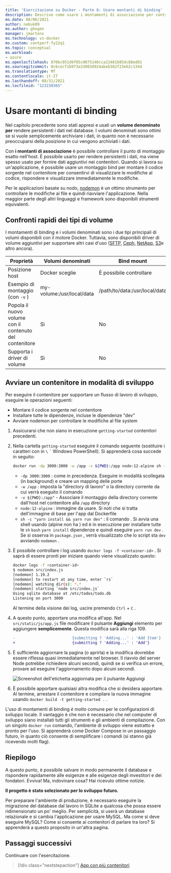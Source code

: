 ```yaml
---
title: 'Esercitazione su Docker - Parte 6: Usare montanti di binding'
description: Descrive come usare i montamenti di associazione per controllare il punto di montaggio nell'host.
ms.date: 08/06/2021
author: nebuk89
ms.author: ghogen
manager: jmartens
ms.technology: vs-docker
ms.custom: contperf-fy22q1
ms.topic: conceptual
ms.workload:
- azure
ms.openlocfilehash: 870bc951d9f05c0075140cca22481685dc88ed01
ms.sourcegitcommit: 0c6cecf1b973a33003d924abeb382f23e62c134d
ms.translationtype: MT
ms.contentlocale: it-IT
ms.lasthandoff: 08/31/2021
ms.locfileid: "123230365"
---
```

# <a name="use-bind-mounts"></a>Usare montanti di binding

Nel capitolo precedente sono stati appresi e usati un **volume denominato per** rendere persistenti i dati nel database. I volumi denominati sono ottimi se si vuole semplicemente archiviare i dati, in quanto non è necessario preoccuparsi della *posizione* in cui vengono archiviati i dati.

Con **i montanti di associazione** è possibile controllare il punto di montaggio esatto nell'host. È possibile usarlo per rendere persistenti i dati, ma viene spesso usato per fornire dati aggiuntivi nei contenitori. Quando si lavora su un'applicazione, è possibile usare un montaggio bind per montare il codice sorgente nel contenitore per consentirvi di visualizzare le modifiche al codice, rispondere e visualizzare immediatamente le modifiche.

Per le applicazioni basate su nodo, [nodemon](https://npmjs.com/package/nodemon) è un ottimo strumento per controllare le modifiche ai file e quindi riavviare l'applicazione. Nella maggior parte degli altri linguaggi e framework sono disponibili strumenti equivalenti.

## <a name="quick-volume-type-comparisons"></a>Confronti rapidi dei tipi di volume

I montamenti di binding e i volumi denominati sono i due tipi principali di volumi disponibili con il motore Docker. Tuttavia, sono disponibili driver di volume aggiuntivi per supportare altri casi d'uso ([SFTP,](https://github.com/vieux/docker-volume-sshfs) [Ceph,](https://ceph.com/geen-categorie/getting-started-with-the-docker-rbd-volume-plugin/) [NetApp,](https://netappdvp.readthedocs.io/en/stable/) [S3](https://github.com/elementar/docker-s3-volume)e altro ancora).

| Proprietà | Volumi denominati | Bind mount |
| -------- | ------------- | ----------- |
| Posizione host | Docker sceglie | È possibile controllare |
| Esempio di montaggio (con `-v` ) | my-volume:/usr/local/data | /path/to/data:/usr/local/data |
| Popola il nuovo volume con il contenuto del contenitore | Sì | No |
| Supporta i driver di volume | Sì | No |

## <a name="start-a-dev-mode-container"></a>Avviare un contenitore in modalità di sviluppo

Per eseguire il contenitore per supportare un flusso di lavoro di sviluppo, eseguire le operazioni seguenti:

- Montare il codice sorgente nel contenitore
- Installare tutte le dipendenze, incluse le dipendenze "dev"
- Avviare nodemon per controllare le modifiche al file system

1. Assicurarsi che non siano in esecuzione `getting-started` contenitori precedenti.

1. Nella cartella `getting-started` eseguire il comando seguente (sostituire i caratteri con in ` \ ` `` ` `` Windows PowerShell). Si apprenderà cosa succede in seguito:

    ```bash
    docker run -dp 3000:3000 -w /app -v ${PWD}:/app node:12-alpine sh -c "yarn install && yarn run dev"
    ```

    - `-dp 3000:3000` : come in precedenza. Eseguire in modalità scollegata (in background) e creare un mapping delle porte
    - `-w /app` : imposta la "directory di lavoro" o la directory corrente da cui verrà eseguito il comando
    - `-v ${PWD}:/app"` - Associare il montaggio della directory corrente dall'host nel contenitore alla `/app` directory
    - `node:12-alpine` : immagine da usare. Si noti che si tratta dell'immagine di base per l'app dal Dockerfile
    - `sh -c "yarn install && yarn run dev"` : il comando . Si avvia una shell usando (alpine non ha ) ed è in esecuzione per installare tutte le `sh` `bash` `yarn install` dipendenze e quindi eseguire  `yarn run dev` . Se si osserva in `package.json` , verrà visualizzato che lo script sta `dev` avviando `nodemon` .

1. È possibile controllare i log usando `docker logs -f <container-id>` . Si saprà di essere pronti per iniziare quando viene visualizzato questo:

    ```bash
    docker logs -f <container-id>
    $ nodemon src/index.js
    [nodemon] 1.19.2
    [nodemon] to restart at any time, enter `rs`
    [nodemon] watching dir(s): *.*
    [nodemon] starting `node src/index.js`
    Using sqlite database at /etc/todos/todo.db
    Listening on port 3000
    ```

    Al termine della visione dei log, uscire premendo `Ctrl` + `C` .

1. A questo punto, apportare una modifica all'app. Nel `src/static/js/app.js` file modificare il pulsante **Aggiungi** elemento per aggiungere **semplicemente**. Questa modifica sarà alla riga 109.

    ```diff
    -                         {submitting ? 'Adding...' : 'Add Item'}
    +                         {submitting ? 'Adding...' : 'Add'}
    ```

1. È sufficiente aggiornare la pagina (o aprirla) e la modifica dovrebbe essere riflessa quasi immediatamente nel browser. Il riavvio del server Node potrebbe richiedere alcuni secondi, quindi se si verifica un errore, provare ad eseguire l'aggiornamento dopo alcuni secondi.

    ![Screenshot dell'etichetta aggiornata per il pulsante Aggiungi](media/updated-add-button.png)

1. È possibile apportare qualsiasi altra modifica che si desidera apportare. Al termine, arrestare il contenitore e compilare la nuova immagine usando `docker build -t getting-started .` .

L'uso di montamenti di binding *è molto* comune per le configurazioni di sviluppo locale. Il vantaggio è che non è necessario che nel computer di sviluppo siano installati tutti gli strumenti e gli ambienti di compilazione. Con un singolo `docker run` comando, l'ambiente di sviluppo viene estratto e pronto per l'uso. Si apprenderà come Docker Compose in un passaggio futuro, in quanto ciò consente di semplificare i comandi (si stanno già ricevendo molti flag).

## <a name="recap"></a>Riepilogo

A questo punto, è possibile salvare in modo permanente il database e rispondere rapidamente alle esigenze e alle esigenze degli investitori e dei fondatori. Evviva! Ma, indovinare cosa? Hai ricevuto ottime notizie.

**Il progetto è stato selezionato per lo sviluppo futuro.**

Per preparare l'ambiente di produzione, è necessario eseguire la migrazione del database dal lavoro in SQLite a qualcosa che possa essere ridimensionato un po' meglio. Per semplicità, si userà un database relazionale e si cambia l'applicazione per usare MySQL. Ma come si deve eseguire MySQL? Come si consente ai contenitori di parlare tra loro? Si apprenderà a questo proposito in un'altra pagina.

## <a name="next-steps"></a>Passaggi successivi

Continuare con l'esercitazione.

> [!div class="nextstepaction"]
> [App con più contenitori](multi-container-apps.md)